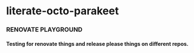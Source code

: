# literate-octo-parakeet

### RENOVATE PLAYGROUND

#### Testing for renovate things and release please things on different repos.
